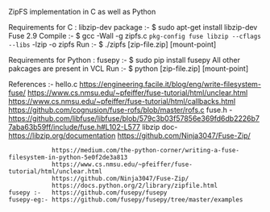 ZipFS implementation in C as well as Python

Requirements for C :
libzip-dev package :- $ sudo apt-get install libzip-dev
Fuse 2.9
Compile :- $ gcc -Wall -g zipfs.c `pkg-config fuse libzip --cflags --libs` -lzip -o zipfs
Run :- $ ./zipfs [zip-file.zip] [mount-point]



Requirements for Python :
fusepy :- $ sudo pip install fusepy
All other pakcages are present in VCL
Run :- $ python [zip-file.zip] [mount-point]


References :-
                hello.c
                https://engineering.facile.it/blog/eng/write-filesystem-fuse/
                https://www.cs.nmsu.edu/~pfeiffer/fuse-tutorial/html/unclear.html
                https://www.cs.nmsu.edu/~pfeiffer/fuse-tutorial/html/callbacks.html
                https://github.com/cognusion/fuse-rofs/blob/master/rofs.c
    fuse.h  -   https://github.com/libfuse/libfuse/blob/579c3b03f57856e369fd6db2226b77aba63b59ff/include/fuse.h#L102-L577
    libzip doc- https://libzip.org/documentation
                https://github.com/Ninja3047/Fuse-Zip/


                https://medium.com/the-python-corner/writing-a-fuse-filesystem-in-python-5e0f2de3a813
                https://www.cs.nmsu.edu/~pfeiffer/fuse-tutorial/html/unclear.html
                https://github.com/Ninja3047/Fuse-Zip/
                https://docs.python.org/2/library/zipfile.html
    fusepy :-   https://github.com/fusepy/fusepy
    fusepy-eg:- https://github.com/fusepy/fusepy/tree/master/examples


